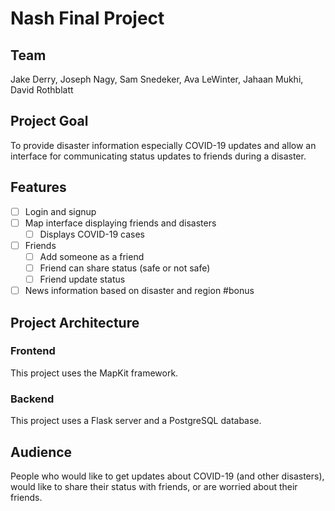 # Nash Final Project

## Team

Jake Derry, Joseph Nagy, Sam Snedeker, Ava LeWinter, Jahaan Mukhi, David Rothblatt

## Project Goal

To provide disaster information especially COVID-19 updates and 
allow an interface for communicating status updates to friends 
during a disaster.

## Features

- [ ] Login and signup
- [ ] Map interface displaying friends and disasters
  - [ ] Displays COVID-19 cases
- [ ] Friends
  - [ ] Add someone as a friend
  - [ ] Friend can share status (safe or not safe)
  - [ ] Friend update status
- [ ] News information based on disaster and region #bonus

## Project Architecture

### Frontend

This project uses the MapKit framework.

### Backend

This project uses a Flask server and a PostgreSQL database.

## Audience

People who would like to get updates about COVID-19 (and other disasters), would like to share their status with friends, or are worried about their friends.